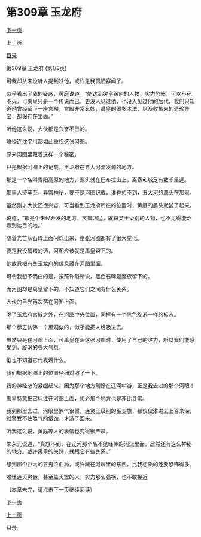 <h1>第309章    玉龙府</h1>
            <div><p><a href="./0925_%E7%AC%AC309%E7%AB%A0_%E7%8E%89%E9%BE%99%E5%BA%9C.md">下一页</a></p><p><a href="./0923_%E7%AC%AC308%E7%AB%A0_%E4%BA%94%E6%B2%B3%E5%90%8C%E6%BA%90.md">上一页</a></p><p><a href="../">目录</a></p></div>
            <div><p>第309章    玉龙府 (第1/3页)</p><p>可我却从来没听人提到过他，或许是我孤陋寡闻了。</p><p>似乎看出了我的疑惑，黄庭说道，“能达到灵皇级别的人物，实力恐怖，可以不死不灭。可禹皇只是一个传说而已，更没人见过他，也没人见过他的后代，我们只知道他曾经留下一座宫殿，宫殿非常玄妙，禹皇的很多术法，以及收集来的奇珍异宝，都保存在里面。”</p><p>听他这么说，大伙都是兴奋不已的。</p><p>难怪连沈平川都如此重视这张河图。</p><p>原来河图里藏着这样一个秘密。</p><p>只是根据河图上的记载，玉龙府在五大河流发源的地方。</p><p>那是一个名叫青阳高原的地方，源头就在巴布拉山上，离泰和城足有数千里远。</p><p>那里人迹罕至，异常神秘，要不是河图记载，谁也想不到，五大河的源头在那里。</p><p>虽然刚才大伙还很兴奋，可当看到玉龙府所在的位置时，黄庭的眉头就皱了起来。</p><p>说道，“那是个未经开发的地方，灵兽凶猛。就算灵王级别的人物，也不见得能活着到达目的地。”</p><p>随着光芒从石碑上面闪烁出来，整张河图都有了很大变化。</p><p>要是我没猜错的话，河图应该就是禹皇留下的。</p><p>他故意把有关玉龙府的信息藏在河图里面。</p><p>可令我想不明白的是，按照许魁所说，黑色石碑是魔族留下的。</p><p>而河图却是禹皇留下的，不知道它们之间有什么关系。</p><p>大伙的目光再次落在河图上面。</p><p>除了玉龙府宫殿之外，在河图中央位置，同样有一个黑色旋涡一样的标志。</p><p>那个标志仿佛一个黑洞似的，似乎能把人给吸进去。</p><p>虽然只是在河图上面，可禹皇在画这张河图时，使用了自己的灵力，所以我们能感受到，旋涡的强大气息。</p><p>谁也不知道它代表着什么。</p><p>我们根据地图上的位置仔细对照了一下。</p><p>我的神经忽的紧绷起来，因为那个地方刚好在辽河中游，正是我去过的那个河眼！</p><p>禹皇特意把它标注在河图上面，想必那个地方也是非比寻常。</p><p>我到那里去过，河眼里煞气很重，连灵王级别的巫支旗，都仅仅潜进去上百米深，就擎受不住煞气的侵蚀，才游了回来。</p><p>听我这么说，黄庭等人的表情也变得很严肃。</p><p>朱永元说道，“真想不到，在辽河那个名不见经传的河流里面，居然还有这么神秘的地方。或许禹皇的失踪，就跟它有些关系。”</p><p>想到那个巨大的五鬼泣血局，或许藏在河眼里的东西，比我想象的还要恐怖得多。</p><p>难怪连天灵会，甚至盖天盟的人，实力那么强横，也不敢接近</p><p>（本章未完，请点击下一页继续阅读）</p></div>
            <div><p><a href="./0925_%E7%AC%AC309%E7%AB%A0_%E7%8E%89%E9%BE%99%E5%BA%9C.md">下一页</a></p><p><a href="./0923_%E7%AC%AC308%E7%AB%A0_%E4%BA%94%E6%B2%B3%E5%90%8C%E6%BA%90.md">上一页</a></p><p><a href="../">目录</a></p></div>